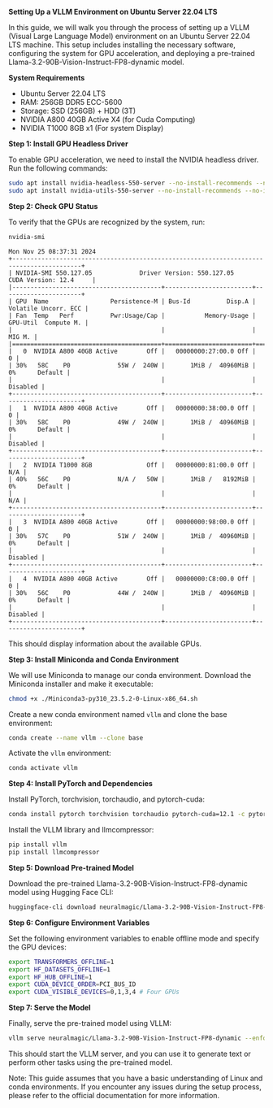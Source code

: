 **Setting Up a VLLM Environment on Ubuntu Server 22.04 LTS**

In this guide, we will walk you through the process of setting up a VLLM (Visual Large Language Model) environment on an Ubuntu Server 22.04 LTS machine. This setup includes installing the necessary software, configuring the system for GPU acceleration, and deploying a pre-trained Llama-3.2-90B-Vision-Instruct-FP8-dynamic model.

**System Requirements**

* Ubuntu Server 22.04 LTS
* RAM: 256GB DDR5 ECC-5600
* Storage: SSD (256GB) + HDD (3T)
* NVIDIA A800 40GB Active X4 (for Cuda Computing)
* NVIDIA T1000 8GB x1 (For system Display)

**Step 1: Install GPU Headless Driver**

To enable GPU acceleration, we need to install the NVIDIA headless driver. Run the following commands:
```bash
sudo apt install nvidia-headless-550-server --no-install-recommends --no-install-suggests
sudo apt install nvidia-utils-550-server --no-install-recommends --no-install-suggests
```
**Step 2: Check GPU Status**

To verify that the GPUs are recognized by the system, run:
```bash
nvidia-smi
```
~~~
Mon Nov 25 08:37:31 2024
+-----------------------------------------------------------------------------------------+
| NVIDIA-SMI 550.127.05             Driver Version: 550.127.05     CUDA Version: 12.4     |
|-----------------------------------------+------------------------+----------------------+
| GPU  Name                 Persistence-M | Bus-Id          Disp.A | Volatile Uncorr. ECC |
| Fan  Temp   Perf          Pwr:Usage/Cap |           Memory-Usage | GPU-Util  Compute M. |
|                                         |                        |               MIG M. |
|=========================================+========================+======================|
|   0  NVIDIA A800 40GB Active        Off |   00000000:27:00.0 Off |                    0 |
| 30%   58C    P0             55W /  240W |       1MiB /  40960MiB |      0%      Default |
|                                         |                        |             Disabled |
+-----------------------------------------+------------------------+----------------------+
|   1  NVIDIA A800 40GB Active        Off |   00000000:38:00.0 Off |                    0 |
| 30%   58C    P0             49W /  240W |       1MiB /  40960MiB |      0%      Default |
|                                         |                        |             Disabled |
+-----------------------------------------+------------------------+----------------------+
|   2  NVIDIA T1000 8GB               Off |   00000000:81:00.0 Off |                  N/A |
| 40%   56C    P0             N/A /   50W |       1MiB /   8192MiB |      0%      Default |
|                                         |                        |                  N/A |
+-----------------------------------------+------------------------+----------------------+
|   3  NVIDIA A800 40GB Active        Off |   00000000:98:00.0 Off |                    0 |
| 30%   57C    P0             51W /  240W |       1MiB /  40960MiB |      0%      Default |
|                                         |                        |             Disabled |
+-----------------------------------------+------------------------+----------------------+
|   4  NVIDIA A800 40GB Active        Off |   00000000:C8:00.0 Off |                    0 |
| 30%   56C    P0             44W /  240W |       1MiB /  40960MiB |      0%      Default |
|                                         |                        |             Disabled |
+-----------------------------------------+------------------------+----------------------+
~~~
This should display information about the available GPUs.

**Step 3: Install Miniconda and Conda Environment**

We will use Miniconda to manage our conda environment. Download the Miniconda installer and make it executable:
```bash
chmod +x ./Miniconda3-py310_23.5.2-0-Linux-x86_64.sh
```
Create a new conda environment named `vllm` and clone the base environment:
```bash
conda create --name vllm --clone base
```
Activate the `vllm` environment:
```bash
conda activate vllm
```
**Step 4: Install PyTorch and Dependencies**

Install PyTorch, torchvision, torchaudio, and pytorch-cuda:
```bash
conda install pytorch torchvision torchaudio pytorch-cuda=12.1 -c pytorch -c nvidia
```
Install the VLLM library and llmcompressor:
```bash
pip install vllm
pip install llmcompressor
```
**Step 5: Download Pre-trained Model**

Download the pre-trained Llama-3.2-90B-Vision-Instruct-FP8-dynamic model using Hugging Face CLI:
```bash
huggingface-cli download neuralmagic/Llama-3.2-90B-Vision-Instruct-FP8-dynamic
```
**Step 6: Configure Environment Variables**

Set the following environment variables to enable offline mode and specify the GPU devices:
```bash
export TRANSFORMERS_OFFLINE=1
export HF_DATASETS_OFFLINE=1
export HF_HUB_OFFLINE=1
export CUDA_DEVICE_ORDER=PCI_BUS_ID
export CUDA_VISIBLE_DEVICES=0,1,3,4 # Four GPUs
```
**Step 7: Serve the Model**

Finally, serve the pre-trained model using VLLM:
```bash
vllm serve neuralmagic/Llama-3.2-90B-Vision-Instruct-FP8-dynamic --enforce-eager --max-num-seqs 1 --trust_remote_code --max_model_len 16384 --gpu_memory_utilization 0.9 --tensor-parallel-size 4
```
This should start the VLLM server, and you can use it to generate text or perform other tasks using the pre-trained model.

Note: This guide assumes that you have a basic understanding of Linux and conda environments. If you encounter any issues during the setup process, please refer to the official documentation for more information.